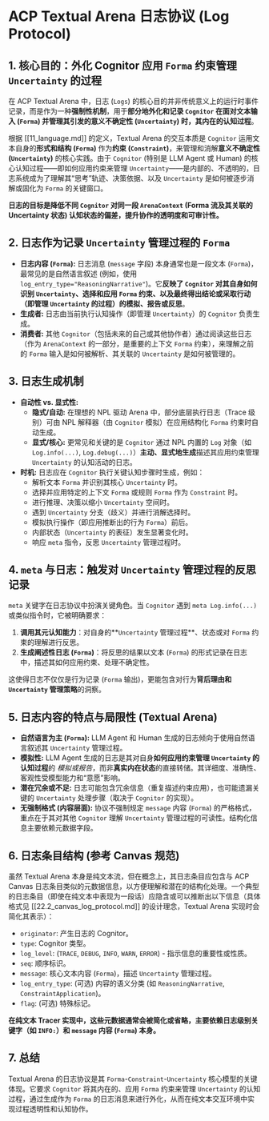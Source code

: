 # ACP Textual Arena 日志协议 (Log Protocol)

## 1. 核心目的：外化 Cognitor 应用 `Forma` 约束管理 `Uncertainty` 的过程

在 ACP Textual Arena 中，日志 (`Logs`) 的核心目的并非传统意义上的运行时事件记录，而是作为一种**强制性机制**，用于**部分地外化和记录 `Cognitor` 在面对文本输入 (`Forma`) 并管理其引发的意义不确定性 (`Uncertainty`) 时，其内在的认知过程**。

根据 [[11_language.md]] 的定义，Textual Arena 的交互本质是 `Cognitor` 运用文本自身的**形式和结构 (`Forma`)** 作为**约束 (`Constraint`)**，来管理和消解**意义不确定性 (`Uncertainty`)** 的核心实践。由于 `Cognitor` (特别是 LLM Agent 或 Human) 的核心认知过程——即如何应用约束来管理 `Uncertainty`——是内部的、不透明的，日志系统成为了理解其“思考”轨迹、决策依据、以及 `Uncertainty` 是如何被逐步消解或固化为 `Forma` 的关键窗口。

**日志的目标是降低不同 `Cognitor` 对同一段 `ArenaContext` (Forma 流及其关联的 Uncertainty 状态) 认知状态的偏差，提升协作的透明度和可审计性。**

## 2. 日志作为记录 `Uncertainty` 管理过程的 `Forma`

- **日志内容 (`Forma`):** 日志消息 (`message` 字段) 本身通常也是一段文本 (`Forma`)，最常见的是自然语言叙述 (例如，使用 `log_entry_type="ReasoningNarrative"`)。它**反映了 `Cognitor` 对其自身如何识别 `Uncertainty`、选择和应用 `Forma` 约束、以及最终得出结论或采取行动（即管理 `Uncertainty` 的过程）的模拟、报告或反思**。
- **生成者:** 日志由当前执行认知操作（即管理 `Uncertainty`）的 `Cognitor` 负责生成。
- **消费者:** 其他 `Cognitor`（包括未来的自己或其他协作者）通过阅读这些日志（作为 `ArenaContext` 的一部分，是重要的上下文 `Forma` 约束），来理解之前的 `Forma` 输入是如何被解析、其关联的 `Uncertainty` 是如何被管理的。

## 3. 日志生成机制

- **自动性 vs. 显式性:**
    - **隐式/自动:** 在理想的 NPL 驱动 Arena 中，部分底层执行日志（Trace 级别）可由 NPL 解释器（由 `Cognitor` 模拟）在应用结构化 `Forma` 约束时自动生成。
    - **显式/核心:** 更常见和关键的是 `Cognitor` 通过 NPL 内置的 `Log` 对象（如 `Log.info(...)`, `Log.debug(...)`）**主动、显式地生成**描述其应用约束管理 `Uncertainty` 的认知活动的日志。
- **时机:** 日志应在 `Cognitor` 执行关键认知步骤时生成，例如：
    - 解析文本 `Forma` 并识别其核心 `Uncertainty` 时。
    - 选择并应用特定的上下文 `Forma` 或规则 `Forma` 作为 `Constraint` 时。
    - 进行推理、决策以缩小 `Uncertainty` 空间时。
    - 遇到 `Uncertainty` 分支（歧义）并进行消解选择时。
    - 模拟执行操作（即应用推断出的行为 `Forma`）前后。
    - 内部状态（`Uncertainty` 的表征）发生显著变化时。
    - 响应 `meta` 指令，反思 `Uncertainty` 管理过程时。

## 4. `meta` 与日志：触发对 `Uncertainty` 管理过程的反思记录

`meta` 关键字在日志协议中扮演关键角色。当 `Cognitor` 遇到 `meta Log.info(...)` 或类似指令时，它被明确要求：
1.  **调用其元认知能力**：对自身的**`Uncertainty` 管理过程**、状态或对 `Forma` 约束的理解进行反思。
2.  **生成阐述性日志 (`Forma`)**：将反思的结果以文本 (`Forma`) 的形式记录在日志中，描述其如何应用约束、处理不确定性。

这使得日志不仅仅是行为记录 (`Forma` 输出)，更能包含对行为**背后理由和 `Uncertainty` 管理策略**的洞察。

## 5. 日志内容的特点与局限性 (Textual Arena)

*   **自然语言为主 (`Forma`):** LLM Agent 和 Human 生成的日志倾向于使用自然语言叙述其 `Uncertainty` 管理过程。
*   **模拟性:** LLM Agent 生成的日志是其对自身**如何应用约束管理 `Uncertainty` 的认知过程**的 *模拟或报告*，而非**真实内在状态**的直接转储。其详细度、准确性、客观性受模型能力和“意愿”影响。
*   **潜在冗余或不足:** 日志可能包含冗余信息（重复描述约束应用），也可能遗漏关键的 `Uncertainty` 处理步骤（取决于 `Cognitor` 的实现）。
*   **无强制格式 (内容层面):** 协议不强制规定 `message` 内容 (`Forma`) 的严格格式，重点在于其对其他 `Cognitor` 理解 `Uncertainty` 管理过程的可读性。结构化信息主要依赖元数据字段。

## 6. 日志条目结构 (参考 Canvas 规范)

虽然 Textual Arena 本身是纯文本流，但在概念上，其日志条目应包含与 ACP Canvas 日志条目类似的元数据信息，以方便理解和潜在的结构化处理。一个典型的日志条目（即使在纯文本中表现为一段话）应隐含或可以推断出以下信息（具体格式见 [[22.2_canvas_log_protocol.md]] 的设计理念，Textual Arena 实现时会简化其表示）：

*   `originator`: 产生日志的 Cognitor。
*   `type`: Cognitor 类型。
*   `log_level`: (`TRACE`, `DEBUG`, `INFO`, `WARN`, `ERROR`) - 指示信息的重要性或性质。
*   `seq`: 顺序标识。
*   `message`: 核心文本内容 (`Forma`)，描述 `Uncertainty` 管理过程。
*   `log_entry_type`: (可选) 内容的语义分类 (如 `ReasoningNarrative`, `ConstraintApplication`)。
*   `flag`: (可选) 特殊标记。

**在纯文本 Tracer 实现中，这些元数据通常会被简化或省略，主要依赖日志级别关键字（如 `INFO:`）和 `message` 内容 (`Forma`) 本身。**

## 7. 总结

Textual Arena 的日志协议是其 `Forma`-`Constraint`-`Uncertainty` 核心模型的关键体现。它要求 `Cognitor` 将其内在的、应用 `Forma` 约束来管理 `Uncertainty` 的认知过程，通过生成作为 `Forma` 的日志消息来进行外化，从而在纯文本交互环境中实现过程透明性和认知协作。